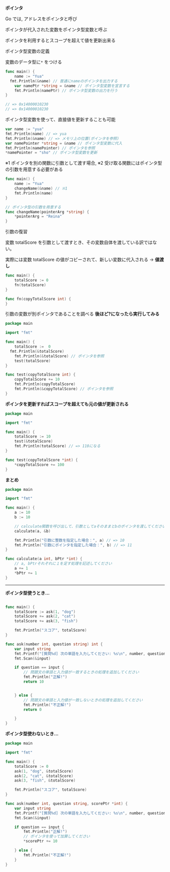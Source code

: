 **ポインタ**

Go では, アドレスをポインタと呼び

ポインタが代入された変数をポインタ型変数と呼ぶ

ポインタを利用するとスコープを超えて値を更新出来る

ポインタ型変数の定義

変数のデータ型に`*` をつける

```go
func main() {
	name := "Yua"
  fmt.Println(&name) // 普通にnameのポインタを出力する
	var namePtr *string = &name // ポインタ型変数を宣言する
	fmt.Println(namePtr) // ポインタ型変数の出力を行う
}

// => 0x14000010230
// => 0x14000010230
```

ポインタ型変数を使って、直接値を更新することも可能

```go
var name := "yua"
fmt.Println(name) // => yua
fmt.Println(&name) // => メモリ上の位置(ポインタを参照)
var namePointer *string = &name // ポインタ型変数に代入
fmt.Println(namePointer) // ポインタを参照
*namePointer = "sho" // ポインタ型変数を更新
```

※1 ポインタを別の関数に引数として渡す場合, ※2 受け取る関数にはポインタ型の引数を用意する必要がある

```go
func main() {
	name := "Yua"
	changeName(&name) // ※1
	fmt.Println(name)
}

// ポインタ型の引数を用意する
func changeName(pointerArg *string) {
	*pointerArg = "Reina"
}
```

引数の復習

変数 totalScore を引数として渡すとき、その変数自体を渡している訳ではない。

実際には変数 totalScore の値がコピーされて、新しい変数に代入される → **値渡し**

```go
func main() {
	totalScore := 0
	fn(totalScore)
}

func fn(copyTotalScore int) {
}
```

引数の変数が別ポインタであることを調べる **後ほど?になったら実行してみる**

```go
package main

import "fmt"

func main() {
	totalScore :=  0
  fmt.Println(&totalScore)
	fmt.Println(&totalScore) // ポインタを参照
	test(totalScore)
}

func test(copyTotalScore int) {
	copyTotalScore += 10
	fmt.Println(copyTotalScore)
	fmt.Println(&copyTotalScore) // ポインタを参照
}
```

**ポインタを更新すればスコープを超えても元の値が更新される**

```go
package main

import "fmt"

func main() {
	totalScore := 10
	test(&totalScore)
	fmt.Println(totalScore) // => 110になる
}

func test(copyTotalScore *int) {
	*copyTotalScore += 100
}
```

**まとめ**

```go
package main

import "fmt"

func main() {
	a := 10
	b := 10

	// calculate関数を呼び出して、引数としてaそのままとbのポインタを渡してください。
	calculate(a, &b)

	fmt.Println("引数に整数を指定した場合：", a) // => 10
	fmt.Println("引数にポインタを指定した場合：", b) // => 11
}

func calculate(a int, bPtr *int) {
	// a, bPtrそれぞれに１を足す処理を記述してください
	a += 1
	*bPtr += 1
}
```

---

**ポインタ型使うとき...**

```go

func main() {
	totalScore := ask(1, "dog")
	totalScore += ask(2, "cat")
	totalScore += ask(3, "fish")

	fmt.Println("スコア", totalScore)
}

func ask(number int, question string) int {
	var input string
	fmt.Printf("[質問%d] 次の単語を入力してください: %s\n", number, question)
	fmt.Scan(&input)

	if question == input {
	    // 問題文の単語と入力値が一致するときの処理を追加してください
		fmt.Println("正解!")
		return 10


	} else {
	    // 問題文の単語と入力値が一致しないときの処理を追加してください
	    fmt.Println("不正解!")
		return 0

	}
}
```

**ポインタ型使わないとき...**

```go
package main

import "fmt"

func main() {
	totalScore := 0
	ask(1, "dog", &totalScore)
	ask(2, "cat", &totalScore)
	ask(3, "fish", &totalScore)

	fmt.Println("スコア", totalScore)
}

func ask(number int, question string, scorePtr *int) {
	var input string
	fmt.Printf("[質問%d] 次の単語を入力してください: %s\n", number, question)
	fmt.Scan(&input)

	if question == input {
		fmt.Println("正解!")
		// ポインタを使って加算してください
		*scorePtr += 10

	} else {
		fmt.Println("不正解!")
	}
}
```
